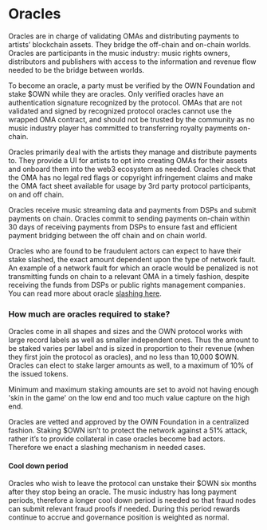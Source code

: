 # Oracles

Oracles are in charge of validating OMAs and distributing payments to artists’ blockchain assets. They bridge the off-chain and on-chain worlds. Oracles are participants in the music industry: music rights owners, distributors and publishers with access to the information and revenue flow needed to be the bridge between worlds.

To become an oracle, a party must be verified by the OWN Foundation and stake $OWN while they are oracles. Only verified oracles have an authentication signature recognized by the protocol. OMAs that are not validated and signed by recognized protocol oracles cannot use the wrapped OMA contract, and should not be trusted by the community as no music industry player has committed to transferring royalty payments on-chain.

Oracles primarily deal with the artists they manage and distribute payments to. They provide a UI for artists to opt into creating OMAs for their assets and onboard them into the web3 ecosystem as needed. Oracles check that the OMA has no legal red flags or copyright infringement claims and make the OMA fact sheet available for usage by 3rd party protocol participants, on and off chain.&#x20;

Oracles receive music streaming data and payments from DSPs and submit payments on chain. Oracles commit to sending payments on-chain within 30 days of receiving payments from DSPs to ensure fast and efficient payment bridging between the off chain and on chain world.

Oracles who are found to be fraudulent actors can expect to have their stake slashed, the exact amount dependent upon the type of network fault. An example of a network fault for which an oracle would be penalized is not transmitting funds on chain to a relevant OMA in a timely fashion, despite receiving the funds from DSPs or public rights management companies. You can read more about oracle [slashing here](broken-reference).

### How much are oracles required to stake?

Oracles come in all shapes and sizes and the OWN protocol works with large record labels as well as smaller independent ones. Thus the amount to be staked varies per label and is sized in proportion to their revenue (when they first join the protocol as oracles), and no less than 10,000 $OWN. Oracles can elect to stake larger amounts as well, to a maximum of 10% of the issued tokens.

Minimum and maximum staking amounts are set to avoid not having enough 'skin in the game' on the low end and too much value capture on the high end.

Oracles are vetted and approved by the OWN Foundation in a centralized fashion. Staking $OWN isn’t to protect the network against a 51% attack, rather it’s to provide collateral in case oracles become bad actors. Therefore we enact a slashing mechanism in needed cases.

#### Cool down period&#x20;

Oracles who wish to leave the protocol can unstake their $OWN six months after they stop being an oracle. The music industry has long payment periods, therefore a longer cool down period is needed so that fraud nodes can submit relevant fraud proofs if needed. During this period rewards continue to accrue and governance position is weighted as normal.
